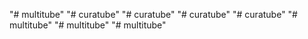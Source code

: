 "# multitube" 
"# curatube" 
"# curatube" 
"# curatube" 
"# curatube" 
"# multitube" 
"# multitube" 
"# multitube" 
